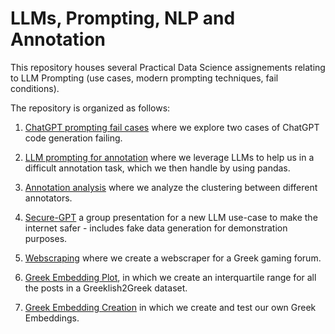 # LLMs, Prompting, NLP and Annotation

This repository houses several Practical Data Science assignements relating to LLM Prompting (use cases, modern prompting techniques, fail conditions).

The repository is organized as follows:

1. [ChatGPT prompting fail cases](chatgpt/chatgpt-python-prompt.ipynb) where we explore two cases of ChatGPT code generation failing.

2. [LLM prompting for annotation](annotation/annotation.ipynb) where we leverage LLMs to help us in a difficult annotation task, which we then handle by using pandas.

3. [Annotation analysis](ann_stats/ann_stats.ipynb) where we analyze the clustering between different annotators.

4. [Secure-GPT](secure-gpt/SecureGPT_HW4.pptx) a group presentation for a new LLM use-case to make the internet safer - includes fake data generation for demonstration purposes.

5. [Webscraping](webscraping/scraping.ipynb) where we create a webscraper for a Greek gaming forum.

6. [Greek Embedding Plot](embedding-plot/plot.ipynb), in which we create an interquartile range for all the posts in a Greeklish2Greek dataset.

7. [Greek Embedding Creation](greek_embedding/greek_embeddings.ipynb) in which we create and test our own Greek Embeddings.
